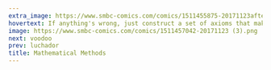 ```yaml
---
extra_image: https://www.smbc-comics.com/comics/1511455875-20171123after.png
hovertext: If anything's wrong, just construct a set of axioms that make it right.
image: https://www.smbc-comics.com/comics/1511457042-20171123 (3).png
next: voodoo
prev: luchador
title: Mathematical Methods
---
```

